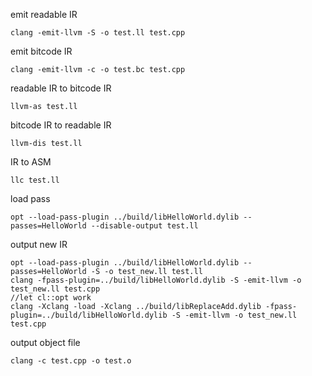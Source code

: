emit readable IR
```
clang -emit-llvm -S -o test.ll test.cpp
```
emit bitcode IR
```
clang -emit-llvm -c -o test.bc test.cpp
```
readable IR to bitcode IR
```
llvm-as test.ll
```
bitcode IR to readable IR
```
llvm-dis test.ll
```
IR to ASM
```
llc test.ll
```
load pass
```
opt --load-pass-plugin ../build/libHelloWorld.dylib --passes=HelloWorld --disable-output test.ll
```
output new IR
```
opt --load-pass-plugin ../build/libHelloWorld.dylib --passes=HelloWorld -S -o test_new.ll test.ll
clang -fpass-plugin=../build/libHelloWorld.dylib -S -emit-llvm -o test_new.ll test.cpp
//let cl::opt work
clang -Xclang -load -Xclang ../build/libReplaceAdd.dylib -fpass-plugin=../build/libHelloWorld.dylib -S -emit-llvm -o test_new.ll test.cpp
```
output object file
```
clang -c test.cpp -o test.o
```